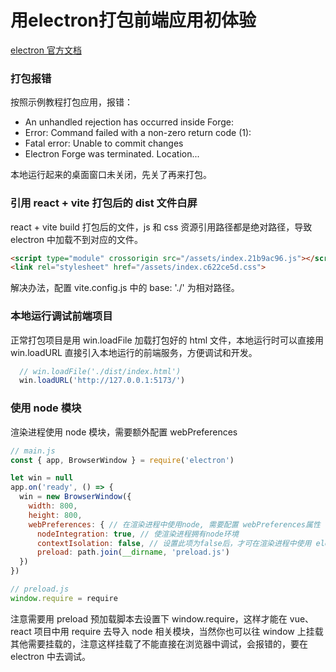 # 用electron打包前端应用初体验

[electron 官方文档](https://www.electronjs.org/)

### 打包报错

按照示例教程打包应用，报错：

* An unhandled rejection has occurred inside Forge:
* Error: Command failed with a non-zero return code (1):
* Fatal error: Unable to commit changes
* Electron Forge was terminated. Location...

本地运行起来的桌面窗口未关闭，先关了再来打包。

### 引用 react + vite 打包后的 dist 文件白屏

react + vite build 打包后的文件，js 和 css 资源引用路径都是绝对路径，导致 electron 中加载不到对应的文件。

```html
<script type="module" crossorigin src="/assets/index.21b9ac96.js"></script>
<link rel="stylesheet" href="/assets/index.c622ce5d.css">
```

解决办法，配置 vite.config.js 中的 base: './' 为相对路径。


### 本地运行调试前端项目

正常打包项目是用 win.loadFile 加载打包好的 html 文件，本地运行时可以直接用 win.loadURL 直接引入本地运行的前端服务，方便调试和开发。

```js
  // win.loadFile('./dist/index.html')
  win.loadURL('http://127.0.0.1:5173/')
```

### 使用 node 模块

渲染进程使用 node 模块，需要额外配置 webPreferences

```js
// main.js
const { app, BrowserWindow } = require('electron')

let win = null
app.on('ready', () => {
  win = new BrowserWindow({
    width: 800,
    height: 800,
    webPreferences: { // 在渲染进程中使用node, 需要配置 webPreferences属性
      nodeIntegration: true, // 使渲染进程拥有node环境
      contextIsolation: false, // 设置此项为false后，才可在渲染进程中使用 electron api，https://www.electronjs.org/zh/docs/latest/tutorial/context-isolation
      preload: path.join(__dirname, 'preload.js')
  })
})

// preload.js
window.require = require
```

注意需要用 preload 预加载脚本去设置下 window.require，这样才能在 vue、react 项目中用 require 去导入 node 相关模块，当然你也可以往 window 上挂载其他需要挂载的，注意这样挂载了不能直接在浏览器中调试，会报错的，要在 electron 中去调试。
